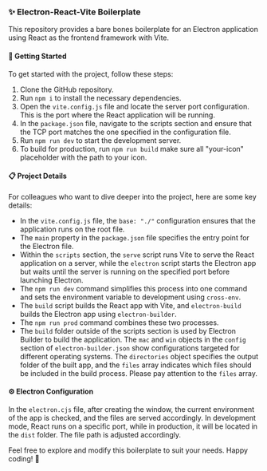 ### ✨ Electron-React-Vite Boilerplate

This repository provides a bare bones boilerplate for an Electron application using React as the frontend framework with Vite.

#### 🚀 Getting Started

To get started with the project, follow these steps:

1. Clone the GitHub repository.
2. Run `npm i` to install the necessary dependencies.
3. Open the `vite.config.js` file and locate the server port configuration. This is the port where the React application will be running.
4. In the `package.json` file, navigate to the scripts section and ensure that the TCP port matches the one specified in the configuration file.
5. Run `npm run dev` to start the development server.
6. To build for production, run `npm run build` make sure all "your-icon" placeholder with the path to your icon.

#### 📋 Project Details

For colleagues who want to dive deeper into the project, here are some key details:

- In the `vite.config.js` file, the `base: "./"` configuration ensures that the application runs on the root file.
- The `main` property in the `package.json` file specifies the entry point for the Electron file.
- Within the `scripts` section, the `serve` script runs Vite to serve the React application on a server, while the `electron` script starts the Electron app but waits until the server is running on the specified port before launching Electron.
- The `npm run dev` command simplifies this process into one command and sets the environment variable to development using `cross-env`.
- The `build` script builds the React app with Vite, and `electron-build` builds the Electron app using `electron-builder`.
- The `npm run prod` command combines these two processes.
- The `build` folder outside of the scripts section is used by Electron Builder to build the application. The `mac` and `win` objects in the `config` section of `electron-builder.json` show configurations targeted for different operating systems. The `directories` object specifies the output folder of the built app, and the `files` array indicates which files should be included in the build process. Please pay attention to the `files` array.

#### ⚙️ Electron Configuration

In the `electron.cjs` file, after creating the window, the current environment of the app is checked, and the files are served accordingly. In development mode, React runs on a specific port, while in production, it will be located in the `dist` folder. The file path is adjusted accordingly.

Feel free to explore and modify this boilerplate to suit your needs. Happy coding! 🎉
